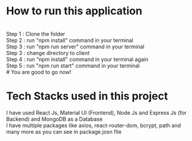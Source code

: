 # How to run this application
<br />
Step 1 : Clone the folder
<br />
Step 2 : run "npm install" command in your terminal
<br />
Step 3 : run "npm run server" command in your terminal
<br />
Step 3 : change directory to client
<br />
Step 4 : run "npm install" command in your terminal again
<br />
Step 5 : run "npm run start" command in your terminal
<br />  # You are good to go now!

# Tech Stacks used in this project
I have used React Js, Material UI (Frontend), Node Js and Express Js (for Backend) and MongoDB as a Database
<br>
I have multiple packages like axios, react-router-dom, bcrypt, path and many more as you can see in package.josn file



